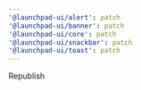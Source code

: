 ```yaml
---
'@launchpad-ui/alert': patch
'@launchpad-ui/banner': patch
'@launchpad-ui/core': patch
'@launchpad-ui/snackbar': patch
'@launchpad-ui/toast': patch
---
```


Republish
